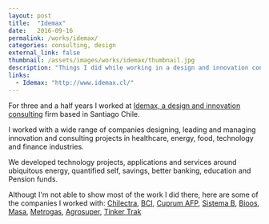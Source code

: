 ```yaml
---
layout: post
title:  "Idemax"
date:   2016-09-16
permalink: /works/idemax/
categories: consulting, design
external_link: false
thumbnail: /assets/images/works/idemax/thumbnail.jpg
description: "Things I did while working in a design and innovation consulting firm."
links:
  - Idemax: "http://www.idemax.cl/"
---
```


For three and a half years I worked at [Idemax, a design and innovation consulting](http://www.idemax.cl/) firm based in Santiago Chile.

I worked with a wide range of companies designing, leading and managing innovation and consulting projects in healthcare, energy, food, technology and finance industries.

We developed technology projects, applications and services around ubiquitous energy, quantified self, savings, better banking, education and Pension funds.

Althougt I'm not able to show most of the work I did there, here are some of the companies I worked with: [Chilectra](https://www.eneldistribucion.cl/), [BCI](https://www.bci.cl/personas), [Cuprum AFP](https://nuevo.cuprum.cl/), [Sistema B](http://www.sistemab.org/), [Bioos](http://bioos.cl/), [Masa](http://www.grupomasa.cl/), [Metrogas](http://www.metrogas.cl/), [Agrosuper](http://www.agrosuper.com/en/), [Tinker Trak](http://tinkertrak.cl/)
